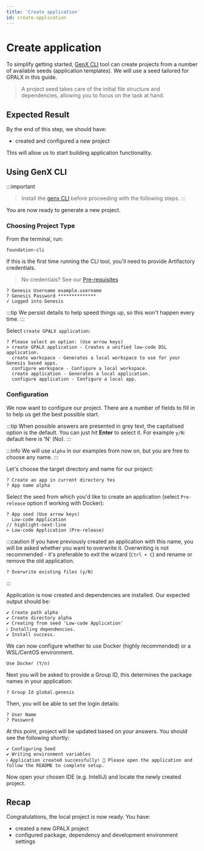 ```yaml
---
title: 'Create application'
id: create-application
---
```


# Create application

To simplify getting started, [GenX CLI](../../../gpalx/introduction/prerequisites/#genx-cli) tool can create  projects from a number of available seeds (application templates). We will use a seed tailored for GPALX in this guide.

> A project seed takes care of the initial file structure and dependencies, allowing you to focus on the task at hand.

## Expected Result
By the end of this step, we should have:
- created and configured a new project

This will allow us to start building application functionality.

## Using GenX CLI

:::important
> Install the [genx CLI](../../../gpalx/introduction/prerequisites/#genx-cli) before proceeding with the following steps.
:::

You are now ready to generate a new project.

### Choosing Project Type

From the terminal, run:

```shell
foundation-cli
```

If this is the first time running the CLI tool, you'll need to provide Artifactory credentials. 

> No credentials? See our [Pre-requisites](../../../gpalx/introduction/prerequisites/)

```shell
? Genesis Username example.username
? Genesis Password **************
√ Logged into Genesis
```

:::tip
We persist details to help speed things up, so this won't happen every time.
:::


Select `create GPALX application`:

```shell
? Please select an option: (Use arrow keys)
> create GPALX application - Creates a unified low-code DSL application.
  create workspace - Generates a local workspace to use for your Genesis based apps.
  configure workspace - Configure a local workspace.
  create application - Generates a local application.
  configure application - Configure a local app.
```

### Configuration
We now want to configure our project. There are a number of fields to fill in to help us get the best possible start.


:::tip
When possible answers are presented in grey text, the capitalised option is the default. You can just hit **Enter** to select it. 
For example `y/N`: default here is 'N' (No).
:::

:::info
We will use `alpha` in our examples from now on, but you are free to choose any name. 
:::

Let's choose the target directory and name for our project:

```shell
? Create an app in current directory Yes
? App name alpha
```

Select the seed from which you'd like to create an application (select `Pre-release` option if working with Docker):

```shell
? App seed (Use arrow keys)
  Low-code Application
// highlight-next-line
> Low-code Application (Pre-release)
```

:::caution
If you have previously created an application with this name, you will be asked whether you want to overwrite it. Overwriting is not recommended - it's preferable to exit the wizard (`Ctrl + C`) and rename or remove the old application.

```shell
? Overwrite existing files (y/N)
```
:::

Application is now created and dependencies are installed. Our expected output should be:

```shell
✔ Create path alpha
✔ Create directory alpha
✔ Creating from seed 'Low-code Application'
ℹ Installing dependencies.
✔ Install success.
```

We can now configure whether to use Docker (highly recommended) or a WSL/CentOS environment.

```shell
Use Docker (Y/n)
```

Next you will be asked to provide a Group ID, this determines the package names in your application:

```shell
? Group Id global.genesis
```

Then, you will be able to set the login details:

```
? User Name
? Password
```

At this point, project will be updated based on your answers. You should see the following shortly:

```shell
✔ Configuring Seed
✔ Writing environment variables
ℹ Application created successfully! 🎉 Please open the application and follow the README to complete setup.
```

Now open your chosen IDE (e.g. IntelliJ) and locate the newly created project.

## Recap

Congratulations, the local project is now ready. You have:

- created a new GPALX project
- configured package, dependency and development environment settings
